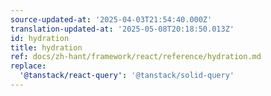 ```yaml
---
source-updated-at: '2025-04-03T21:54:40.000Z'
translation-updated-at: '2025-05-08T20:18:50.013Z'
id: hydration
title: hydration
ref: docs/zh-hant/framework/react/reference/hydration.md
replace:
  '@tanstack/react-query': '@tanstack/solid-query'
---
```


[//]: # 'HydrationBoundary'
[//]: # 'HydrationBoundary'
